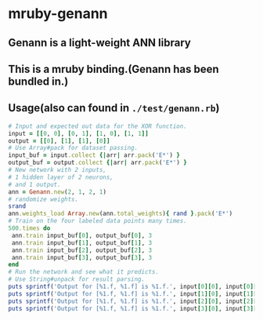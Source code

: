mruby-genann
=================================================

Genann is a light-weight ANN library
-

This is a mruby binding.(Genann has been bundled in.)
-

Usage(also can found in ```./test/genann.rb```)
--

```Ruby
# Input and expected out data for the XOR function.
input = [[0, 0], [0, 1], [1, 0], [1, 1]]
output = [[0], [1], [1], [0]]
# Use Array#pack for dataset passing.
input_buf = input.collect {|arr| arr.pack('E*') }
output_buf = output.collect {|arr| arr.pack('E*') }
# New network with 2 inputs,
# 1 hidden layer of 2 neurons,
# and 1 output.
ann = Genann.new(2, 1, 2, 1)
# randomize weights.
srand
ann.weights_load Array.new(ann.total_weights){ rand }.pack('E*')
# Train on the four labeled data points many times.
500.times do
 ann.train input_buf[0], output_buf[0], 3
 ann.train input_buf[1], output_buf[1], 3
 ann.train input_buf[2], output_buf[2], 3
 ann.train input_buf[3], output_buf[3], 3
end
# Run the network and see what it predicts.
# Use String#unpack for result parsing.
puts sprintf('Output for [%1.f, %1.f] is %1.f.', input[0][0], input[0][1], ann.run(input_buf[0]).unpack('E*')[0])
puts sprintf('Output for [%1.f, %1.f] is %1.f.', input[1][0], input[1][1], ann.run(input_buf[1]).unpack('E*')[0])
puts sprintf('Output for [%1.f, %1.f] is %1.f.', input[2][0], input[2][1], ann.run(input_buf[2]).unpack('E*')[0])
puts sprintf('Output for [%1.f, %1.f] is %1.f.', input[3][0], input[3][1], ann.run(input_buf[3]).unpack('E*')[0])
```
